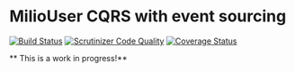 MilioUser CQRS with event sourcing
================
[![Build Status](https://travis-ci.org/Miliooo/MilioUser.svg?branch=master)](https://travis-ci.org/Miliooo/MilioUser)
[![Scrutinizer Code Quality](https://scrutinizer-ci.com/g/Miliooo/MilioUser/badges/quality-score.png?b=master)](https://scrutinizer-ci.com/g/Miliooo/MilioUser/?branch=master)
[![Coverage Status](https://coveralls.io/repos/Miliooo/MilioUser/badge.png)](https://coveralls.io/r/Miliooo/MilioUser)

** This is a work in progress!**
